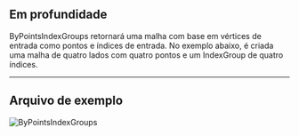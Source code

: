 ## Em profundidade
ByPointsIndexGroups retornará uma malha com base em vértices de entrada como pontos e índices de entrada. No exemplo abaixo, é criada uma malha de quatro lados com quatro pontos e um IndexGroup de quatro índices.
___
## Arquivo de exemplo

![ByPointsIndexGroups](./Autodesk.DesignScript.Geometry.Mesh.ByPointsIndexGroups_img.png)

